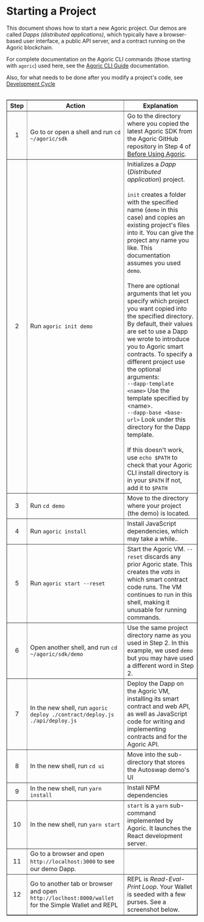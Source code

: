 # Starting a Project

This document shows how to start a new Agoric project. Our demos are called <i>Dapps (distributed
applications)</i>, which typically have a browser-based user interface, 
a public API server, and a contract running on the Agoric blockchain.

For complete documentation on the Agoric CLI commands (those starting with `agoric`) used here, 
see the [Agoric CLI Guide](https://agoric.com/documentation/getting-started/agoric-cli-guide/) documentation.

Also, for what needs to be done after you modify a project's code, see 
[Development Cycle](https://agoric.com/documentation/getting-started/development-cycle/)
<br><br>
<table border="1">
  <tbody>
  <tr>
  <th><b>Step</b></th>
  <th><b>Action</b></th>
  <th><b>Explanation</b></th>
  </th>
  <tr>
    <td><center>1</center></td>
    <td>Go to or open a shell and run <code>cd ~/agoric/sdk</code></td>
    <td>Go to the directory where you copied the latest Agoric SDK
	    from the Agoric GitHub repository in Step 4 of <a href="https://agoric.com/documentation/getting-started/before-using-agoric/">Before Using Agoric</a>.</td>
  </tr>
  <tr>
    <td><center>2</center></td>
    <td>Run <code>agoric init demo</code>
    <td>Initializes a <i>Dapp</i> (<i>Distributed application</i>)
	project.
	<br><br>
    <code>init</code> creates a folder with the specified name
    (<code>demo</code> in this case) and copies an existing project's files
    into it. You can give the project any name you like. This
    documentation assumes you used <code>demo</code>. 
    <br><br>
    There are optional arguments that let you specify which project
    you want copied into the specified directory. By default, their values are set to
    use a Dapp we wrote to introduce you to Agoric smart
    contracts. To specify a different project use the optional arguments:<br>
    <code>--dapp-template &lt;name&gt;</code> Use the template specified by &lt;name&gt;.<br> 
	    <code>--dapp-base &lt;base-url&gt;</code> Look under this directory for the Dapp template. 
  <br><br>If this 
  doesn't work, use <code>echo $PATH</code> to check that your Agoric
      CLI install directory is in your <code>$PATH</code> If not, add
      it to <code>$PATH</code></td>
  </tr>
  <tr>
    <td><center>3</center></td>
    <td>Run <code>cd demo</code></td>
    <td>Move to the directory where your project (the demo) is
  located.</td> 
  </tr>
  <tr>
    <td><center>4</center></td>
    <td>Run <code>agoric install</code></td>
    <td>Install JavaScript dependencies, which may take a while..</td>
  </tr>
  <tr>
    <td><center>5</center></td>
    <td>Run <code>agoric start --reset</code></td>
    <td>Start the Agoric VM. <code>--reset</code> discards any prior Agoric
  state. This creates the <i>vats</i> in which smart contract code runs.
  The VM continues to run in this shell, making it unusable for
  running commands.</td>
  </tr>
  <tr>
    <td><center>6</center></td>
    <td>Open another shell, and run <code>cd ~/agoric/sdk/demo</code></td>
    <td>Use the same project directory name as you used in Step 2. In
      this example, we used <code>demo</code> but you may have used a
      different word in Step 2.</td>
  </tr>
  <tr>
    <td><center>7</center></td>
    <td>In the new shell, run <code>agoric deploy ./contract/deploy.js ./api/deploy.js</code></td>
    <td>Deploy the Dapp on the Agoric VM, installing its smart
  contract and web API, as well as JavaScript code for writing and implementing
      contracts and for the Agoric API.</td>
  </tr>
  <tr>
    <td><center>8</center></td>
    <td>In the new shell, run <code>cd ui</code></td>
    <td>Move into the sub-directory that stores the Autoswap demo's UI</td></td>
  </tr>
  <tr>
    <td><center>9</center></td>
    <td>In the new shell, run <code>yarn install</code></td>
    <td>Install NPM dependencies</td>
  </tr>
  <tr>
    <td><center>10</center></td>
    <td>In the new shell, run <code>yarn start</code></td>
    <td><code>start</code> is a <code>yarn</code> sub-command
  implemented by Agoric. It launches the React development server.</td>
  </tr>
  <tr>
    <td><center>11</center></td>
    <td>Go to a browser and open <code>http://localhost:3000</code> to
  see our demo Dapp.</td>
    <td></td>
  </tr>
  <tr>
    <td><center>12</center></td>
    <td>Go to another tab or browser and open
  <code>http://loclhost:8000/wallet</code> for the Simple Wallet and REPL</td>
    <td>REPL is <i>Read-Eval-Print Loop</i>. Your Wallet is seeded
  with a few purses. See a screenshot below.</td>
  </tr>
</tbody>
</table>
